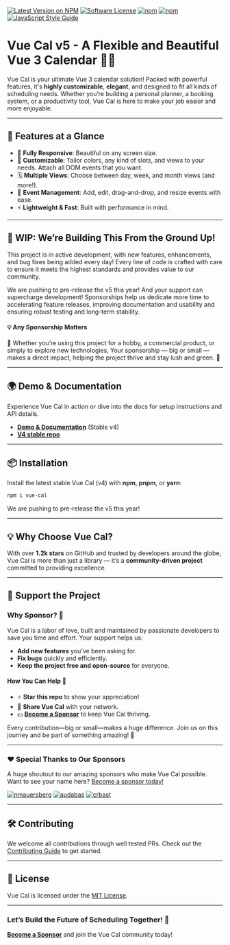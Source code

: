 [![Latest Version on NPM](https://img.shields.io/npm/v/vue-cal.svg)](https://npmjs.com/package/vue-cal)
[![Software License](https://img.shields.io/badge/license-MIT-brightgreen.svg)](LICENSE.md)
[![npm](https://img.shields.io/npm/dt/vue-cal.svg)](https://www.npmjs.com/package/vue-cal)
[![npm](https://img.shields.io/npm/dw/vue-cal.svg)](https://www.npmjs.com/package/vue-cal)
[![JavaScript Style Guide](https://img.shields.io/badge/code_style-standard-brightgreen.svg)](https://standardjs.com)

# Vue Cal v5 - A Flexible and Beautiful Vue 3 Calendar 📅✨

Vue Cal is your ultimate Vue 3 calendar solution! Packed with powerful features, it's **highly customizable**, **elegant**, and designed to fit all kinds of scheduling needs. Whether you’re building a personal planner, a booking system, or a productivity tool, Vue Cal is here to make your job easier and more enjoyable.

---

## 🌟 Features at a Glance

- 🔄 **Fully Responsive**: Beautiful on any screen size.
- 🎨 **Customizable**: Tailor colors, any kind of slots, and views to your needs. Attach all DOM events that you want.
- 🗓️ **Multiple Views**: Choose between day, week, and month views (and more!).
- 📌 **Event Management**: Add, edit, drag-and-drop, and resize events with ease.
- ⚡️ **Lightweight & Fast**: Built with performance in mind.

___

## 🚧 WIP: We’re Building This From the Ground Up!

This project is in active development, with new features, enhancements, and bug fixes being added every day! Every line of code is crafted with care to ensure it meets the highest standards and provides value to our community.

We are pushing to pre-release the v5 this year! And your support can supercharge development! Sponsorships help us dedicate more time to accelerating feature releases, improving documentation and usability and ensuring robust testing and long-term stability.

#### 💡 Any Sponsorship Matters
🌟 Whether you’re using this project for a hobby, a commercial product, or simply to explore new technologies, Your sponsorship — big or small — makes a direct impact, helping the project thrive and stay lush and green. 🥦


---

## 🌍 Demo & Documentation

Experience Vue Cal in action or dive into the docs for setup instructions and API details.

- [**Demo & Documentation**](https://antoniandre.github.io/vue-cal) (Stable v4)
- [**V4 stable repo**](https://antoniandre.github.io/vue-cal-v4)

---

## 📦 Installation

Install the latest stable Vue Cal (v4) with **npm**, **pnpm**, or **yarn**:

```bash
npm i vue-cal
```

We are pushing to pre-release the v5 this year!

---

## 💡 Why Choose Vue Cal?

With over **1.2k stars** on GitHub and trusted by developers around the globe, Vue Cal is more than just a library — it’s a **community-driven project** committed to providing excellence.

---

## 🤝 Support the Project

### **Why Sponsor?** 💛

Vue Cal is a labor of love, built and maintained by passionate developers to save you time and effort. Your support helps us:

- **Add new features** you’ve been asking for.
- **Fix bugs** quickly and efficiently.
- **Keep the project free and open-source** for everyone.

#### **How You Can Help** 🙌

- ⭐ **Star this repo** to show your appreciation!
- 💬 **Share Vue Cal** with your network.
- 💵 **[Become a Sponsor](https://github.com/sponsors/antoniandre)** to keep Vue Cal thriving.

Every contribution—big or small—makes a huge difference. Join us on this journey and be part of something amazing! 💖

---

### ❤️ Special Thanks to Our Sponsors

A huge shoutout to our amazing sponsors who make Vue Cal possible. Want to see your name here? [Become a sponsor today!](https://github.com/sponsors/antoniandre)


[![nmauersberg](https://avatars.githubusercontent.com/nmauersberg?v=4&s=50)](https://github.com/nmauersberg)
[![audabas](https://avatars.githubusercontent.com/audabas?v=4&s=50)](https://github.com/audabas)
[![crbast](https://avatars.githubusercontent.com/crbast?v=4&s=50)](https://github.com/crbast)


---

## 🛠️ Contributing

We welcome all contributions through well tested PRs. Check out the [Contributing Guide](CONTRIBUTING.md) to get started.

---

## 📄 License

Vue Cal is licensed under the [MIT License](LICENSE).

---

### Let’s Build the Future of Scheduling Together! 🚀
**[Become a Sponsor](https://github.com/sponsors/antoniandre)** and join the Vue Cal community today!
